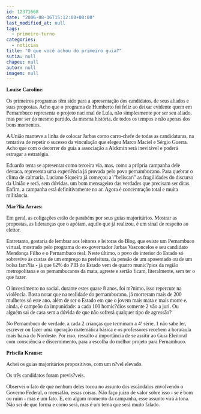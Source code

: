 ```yaml
---
id: 12371668
date: "2006-08-16T15:12:00+00:00"
last_modified_at: null
tags:
  - primeiro-turno
categories:
  - noticias
title: "O que você achou do primeiro guia?"
sutia: null
chapeu: null
autor: null
imagem: null
---
```

<p><P><STRONG><FONT face=Verdana>Louise Caroline:</FONT></STRONG></P></p>
<p><P><FONT face=Verdana>Os primeiros programas têm sido para a apresentação dos candidatos, de seus aliados e suas propostas. Acho que o programa de Humberto foi feliz ao deixar evidente quem em Pernambuco representa o projeto nacional de Lula, não simplesmente por ser seu aliado, mas por ser do mesmo partido, da mesma história, de todos os tempos e não apenas dos bons momentos. </FONT></P></p>
<p><P><FONT face=Verdana>A União manteve a linha de colocar Jarbas como carro-chefe de todas as candidaturas, na tentativa de repetir o sucesso da vinculação que elegeu Marco Maciel e Sérgio Guerra. Acho que com o decorrer do guia a associação a Alckmin será inevitável e poderá estragar a estratégia. </FONT></P></p>
<p><P><FONT face=Verdana>Eduardo tenta se apresentar como terceira via, mas, como a própria campanha dele destaca, representa uma experiência já provada pelo povo pernambucano. Para quebrar o clima de calmaria, Luciano Siqueira já começou a \"beliscar\" as fragilidades do discurso da União e será, sem dúvidas, um bom mensageiro das verdades que precisam ser ditas. Enfim, a campanha está definitivamente no ar. Agora é concentração total e muita militância. </FONT></P></p>
<p><P><STRONG><FONT face=Verdana>Mar?lia Arraes:</FONT></STRONG></P></p>
<p><P><FONT face=Verdana>Em geral, as coligações estão de parabéns por seus guias majoritários. Mostrar as propostas, as lideranças que o apóiam, aquilo que já realizou, é um sinal de respeito ao eleitor. </FONT></P></p>
<p><P><FONT face=Verdana>Entretanto, gostaria de lembrar aos leitores e leitoras do Blog, que existe um Pernambuco virtual, mostrado pelo programa do ex-governador Jarbas Vasconcelos e seu candidato Mendonça Filho e o Pernambuco real. Neste último, o povo do interior do Estado só sobrevive às custas de um emprego na prefeitura, da pensão de um aposentado ou de um bolsa fam?lia - já que 62% do PIB do Estado vem de quatro munic?pios da região metropolitana e os pernambucanos da mata, agreste e sertão ficam, literalmente, sem ter o que fazer. </FONT></P></p>
<p><P><FONT face=Verdana>O investimento no social, durante estes quase 8 anos, foi m?nimo, isso repercute na violência. Basta notar que na realidade do pernambucano, já morreram mais de 200 mulheres só este ano, além de ser o Estado em que o jovem mais mata e mais morre e, ainda, é campeão da impunidade: a cada 100 homic?dios somente 2 vão a juri. Ou alguém sai de casa sem a dúvida de que não sofrerá qualquer tipo de agressão? </FONT></P></p>
<p><P><FONT face=Verdana>No Pernambuco de verdade, a cada 2 crianças que terminam a 4ª série, 1 não sabe ler, escrever ou fazer uma operação matemática básica e os professores recebem a hora/aula mais baixa do Nordeste. Por isso, ressalto a importância de se assitir ao Guia Eleitoral com consciência e discernimento, para a escolha do melhor projeto para Pernambuco.</FONT></P></p>
<p><P><STRONG><FONT face=Verdana>Priscila Krause:</FONT></STRONG></P><FONT face=\"Microsoft Sans Serif\"></p>
<p><P><FONT face=Verdana>Achei os guias majoritários propositivos, com um n?vel elevado. </FONT></P></p>
<p><P><FONT face=Verdana>Os três candidatos foram previs?veis. </FONT></P></p>
<p><P><FONT face=Verdana>Observei o fato de que nenhum deles tocou no assunto dos escândalos envolvendo o Governo Federal, o mensalão, essas coisas. Não faço juizo de valor sobre isso - se é bom ou ruim - mas é um fato. E, em algum momento da campanha, esse assunto virá à tona. Não sei de que forma e como será, mas é um tema que será muito falado.</FONT></P></FONT> </p>
